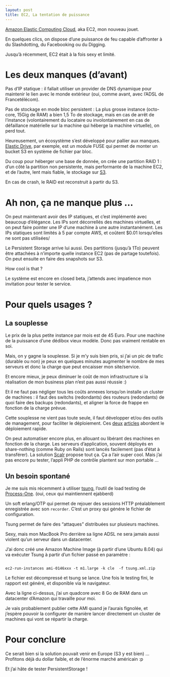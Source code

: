 ```yaml
---
layout: post
title: EC2, La tentation de puissance
---
```

<p><a href="http://aws.amazon.com/ec2">Amazon Elastic Computing Cloud</a>, aka EC2, mon nouveau jouet.</p>

<p>En quelques clics, on dispose d&#8217;une puissance de feu capable d&#8217;affronter à du Slashdotting, du Facebooking ou du Digging.</p>

<p>Jusqu&#8217;à récemment, EC2 était à la fois sexy et limité.</p>

<h1>Les deux manques (d&#8217;avant)</h1>

<p>Pas d&#8217;IP statique : il fallait utiliser un provider de DNS dynamique pour maintenir le lien avec le monde extérieur (oui, comme avant, avec l&#8217;ADSL de Francetélécom).</p>

<p>Pas de stockage en mode bloc persistent : La plus grosse instance (octo-core, 15Gig de RAM) a bien 1,5 To de stockage, mais en cas de arrêt de l&#8217;instance (volontairement du locataire ou involontairement en cas de défaillance matérielle sur la machine qui héberge la machine virtuelle), on perd tout.</p>

<p>Heureusement, un écosystème s&#8217;est développé pour pallier aux manques. <a href="http://www.elasticdrive.com/">Elastic Drive</a>, par exemple, est un module FUSE qui permet de monter un bucket S3 en système de fichier par bloc.</p>

<p>Du coup pour héberger une base de donnée, on crée une partition RAID 1 : d&#8217;un côté la partition non persistente, mais performante de la machine EC2, et de l&#8217;autre, lent mais fiable, le stockage sur <a href="http://aws.amazon.com/s3">S3</a>.</p>

<p>En cas de crash, le RAID est reconstruit à partir du S3.</p>

<h1>Ah non, ça ne manque plus &#8230;</h1>

<p>On peut maintenant avoir des IP statiques, et c&#8217;est implémenté avec beaucoup d&#8217;élégance. Les IPs sont décorrellés des machines virtuelles, et on peut faire pointer une IP d&#8217;une machine à une autre instantanément. Les IPs statiques sont limités à 5 par compte AWS, et coûtent $0.01 lorsqu&#8217;elles ne sont pas utilisées/</p>

<p>Le Persistent Storage arrive lui aussi. Des partitions (jusqu&#8217;à 1To) peuvent être attachées à n&#8217;importe quelle instance EC2 (pas de partage toutefois).
On peut ensuite en faire des snapshots sur S3.</p>

<p>How cool is that ?</p>

<p>Le système est encore en closed beta, j&#8217;attends avec impatience mon invitation pour tester le service.</p>

<h1>Pour quels usages ?</h1>

<h2>La souplesse</h2>

<p>Le prix de la plus petite instance par mois est de 45 Euro. Pour une machine de la puissance d&#8217;une dédibox vieux modèle.
Donc pas vraiment rentable en soi.</p>

<p>Mais, on y gagne la souplesse. Si je m&#8217;y suis bien pris, si j&#8217;ai un pic de trafic (durable ou non) je peux en quelques minutes augmenter le nombre de mes serveurs et donc la charge que peut encaisser mon site/service.</p>

<p>Et encore mieux, je peux diminuer le coût de mon infrastructure si la réalisation de mon business plan n&#8217;est pas aussi réussie :)</p>

<p>Et il ne faut pas négliger tous les coûts annexes lorsqu&#8217;on installe un cluster de machines : il faut des switchs (redondants) des routeurs (redondants) de quoi faire des backups (redondants), et aligner la force de frappe en fonction de la charge prévue.</p>

<p>Cette souplesse ne vient pas toute seule, il faut développer et/ou des outils de management, pour faciliter le déploiement. Ces <a href="http://developer.amazonwebservices.com/connect/entry.jspa?externalID=1085">deux</a> <a href="http://developer.amazonwebservices.com/connect/entry.jspa?externalID=1403&amp;ref=featured">articles</a> abordent le déploiement rapide.</p>

<p>On peut automatiser encore plus, en allouant ou libérant des machines en fonction de la charge. Les serveurs d&#8217;application, souvent déployés en share-nothing (comme Ruby on Rails) sont lancés facilement (pas d&#8217;état à transférer).
La solution <a href="http://code.google.com/p/scalr/">Scalr</a> propose tout ça. Ça a l&#8217;air super cool. Mais j&#8217;ai pas encore pu tester, l&#8217;appli PHP de contrôle plantent sur mon portable &#8230;</p>

<h2>Un besoin spontané</h2>

<p>Je me suis mis récemment à utiliser <a href="http://www.process-one.net/fr/projects/tsung/">tsung</a>, l&#8217;outil de load testing de <a href="http://www.process-one.net/fr/">Process-One</a>. (oui, ceux qui maintiennent ejabberd)</p>

<p>Un soft erlang/OTP qui permet de rejouer des sessions HTTP préalablement enregistrée avec son <code>recorder</code>. C&#8217;est un proxy qui génére le fichier de configuration.</p>

<p>Tsung permet de faire des &#8220;attaques&#8221; distribuées sur plusieurs machines.</p>

<p>Sexy, mais mon MacBook Pro derrière sa ligne ADSL ne sera jamais aussi violent qu&#8217;un serveur dans un datacenter.</p>

<p>J&#8217;ai donc créé une Amazon Machine Image (à partir d&#8217;une Ubuntu 8.04) qui va exécuter Tsung à partir d&#8217;un fichier passé en paramètre :</p>

<pre><code class="shell">
ec2-run-instances ami-0146xxx -t m1.large -k cle  -f tsung.xml.zip
</code></pre>

<p>Le fichier est décompressé et tsung se lance. Une fois le testing fini, le rapport est généré, et disponible via le navigateur.</p>

<p>Avec la ligne ci-dessus, j&#8217;ai un quadcore avec 8 Go de RAM dans un datacenter d&#8217;Amazon qui travaille pour moi.</p>

<p>Je vais probablement publier cette AMI quand je l&#8217;aurais fignolée, et j&#8217;espère pouvoir la configurer de manière lancer directement un cluster de machines qui vont se répartir la charge.</p>

<h1>Pour conclure</h1>

<p>Ce serait bien si la solution pouvait venir en Europe (S3 y est bien) &#8230; Profitons déjà du dollar faible, et de l&#8217;énorme marché américain :p</p>

<p>Et j&#8217;ai hâte de tester PersistentStorage !</p>      

